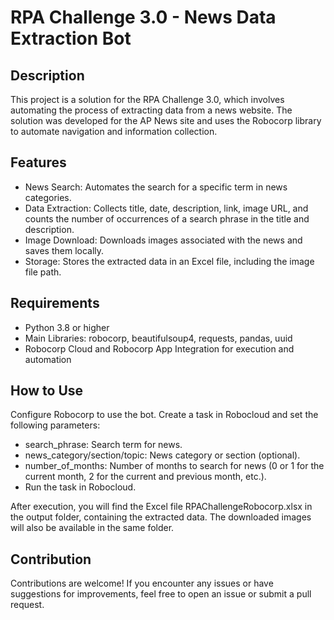 # RPA Challenge 3.0 - News Data Extraction Bot

## Description

This project is a solution for the RPA Challenge 3.0, which involves automating the process of extracting data from a news website. The solution was developed for the AP News site and uses the Robocorp library to automate navigation and information collection.

## Features

  - News Search: Automates the search for a specific term in news categories.
  - Data Extraction: Collects title, date, description, link, image URL, and counts the number of occurrences of a search phrase in the title and description.
  - Image Download: Downloads images associated with the news and saves them locally.
  - Storage: Stores the extracted data in an Excel file, including the image file path.

## Requirements

  - Python 3.8 or higher
  - Main Libraries: robocorp, beautifulsoup4, requests, pandas, uuid
  - Robocorp Cloud and Robocorp App Integration for execution and automation

## How to Use

Configure Robocorp to use the bot. Create a task in Robocloud and set the following parameters:

  - search_phrase: Search term for news.
  - news_category/section/topic: News category or section (optional).
  - number_of_months: Number of months to search for news (0 or 1 for the current month, 2 for the current and previous month, etc.).
  - Run the task in Robocloud.

After execution, you will find the Excel file RPAChallengeRobocorp.xlsx in the output folder, containing the extracted data. The downloaded images will also be available in the same folder.

## Contribution

Contributions are welcome! If you encounter any issues or have suggestions for improvements, feel free to open an issue or submit a pull request.